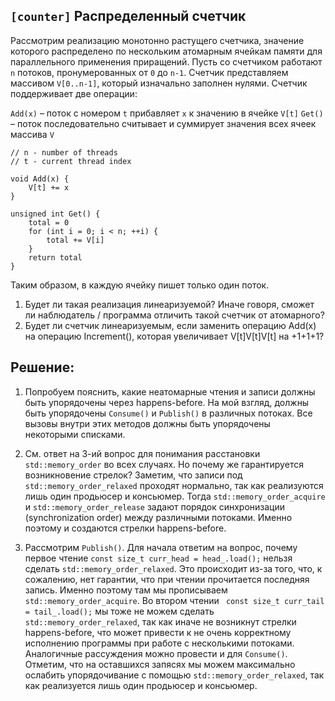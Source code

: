 ## `[counter]` Распределенный счетчик

Рассмотрим реализацию монотонно растущего счетчика, значение которого распределено по нескольким атомарным ячейкам памяти для параллельного применения приращений.
Пусть со счетчиком работают `n` потоков, пронумерованных от `0` до `n-1`. 
Счетчик представляем массивом `V[0..n-1]`, который изначально заполнен нулями.
Счетчик поддерживает две операции:

`Add(x)` – поток с номером `t` прибавляет `x` к значению в ячейке `V[t]`
`Get()` – поток последовательно считывает и суммирует значения всех ячеек массива `V`

```
// n - number of threads
// t - current thread index

void Add(x) {
    V[t] += x
}

unsigned int Get() {
    total = 0
    for (int i = 0; i < n; ++i) {
        total += V[i]
    }
    return total
}
```

Таким образом, в каждую ячейку пишет только один поток.

1) Будет ли такая реализация линеаризуемой? Иначе говоря, сможет ли наблюдатель / программа отличить такой счетчик от атомарного?
2) Будет ли счетчик линеаризуемым, если заменить операцию Add(x) на операцию Increment(), которая увеличивает V[t]V[t]V[t] на +1+1+1?


## Решение:

1) Попробуем пояснить, какие неатомарные чтения и записи должны быть упорядочены через happens-before. На мой взгляд, должны быть упорядочены `Consume()` и `Publish()` в различных потоках. Все вызовы внутри этих методов должны быть упорядочены некоторыми списками. 
 
2) См. ответ на 3-ий вопрос для понимания расстановки `std::memory_order` во всех случаях. Но почему же гарантируется возникновение стрелок? Заметим, что записи под `std::memory_order_relaxed` проходят нормально, так как реализуются лишь один продьюсер и консьюмер. Тогда `std::memory_order_acquire` и `std::memory_order_release` задают порядок синхронизации (synchronization order) между различными потоками. Именно поэтому и создаются стрелки happens-before.
 
3) Рассмотрим `Publish()`. Для начала ответим на вопрос, почему первое чтение `const size_t curr_head = head_.load();` нельзя сделать `std::memory_order_relaxed`. Это происходит из-за того, что, к сожалению, нет гарантии, что при чтении прочитается последняя запись. Именно поэтому там мы прописываем `std::memory_order_acquire`. Во втором чтении ` const size_t curr_tail = tail_.load();` мы тоже не можем сделать `std::memory_order_relaxed`, так как иначе не возникнут стрелки happens-before, что может привести к не очень корректному исполнению программы при работе с несколькими потоками. Аналогичные рассуждения можно провести и для `Consume()`. Отметим, что на оставшихся запясях мы можем максимально ослабить упорядочивание с помощью `std::memory_order_relaxed`, так как реализуется лишь один продьюсер и консьюмер.

